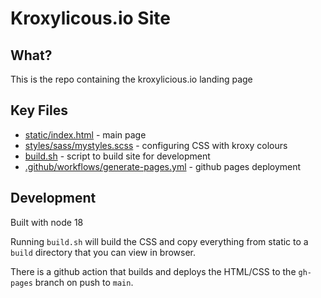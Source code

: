 # Kroxylicous.io Site

## What?

This is the repo containing the kroxylicious.io landing page

## Key Files
- [static/index.html](!OLD_static/index.html) - main page
- [styles/sass/mystyles.scss](!OLD_styles/sass/mystyles.scss) - configuring CSS with kroxy colours
- [build.sh](build.sh) - script to build site for development
- [.github/workflows/generate-pages.yml](.github/workflows/generate-pages.yml) - github pages deployment

## Development

Built with node 18

Running `build.sh` will build the CSS and copy everything from
static to a `build` directory that you can view in browser.

There is a github action that builds and deploys the HTML/CSS
to the `gh-pages` branch on push to `main`.
